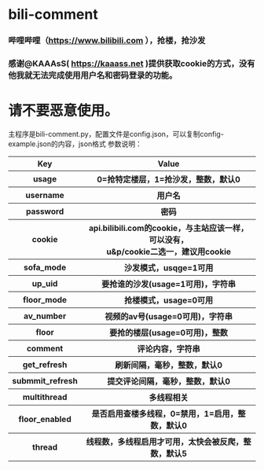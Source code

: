# bili-comment
### 哔哩哔哩（https://www.bilibili.com ），抢楼，抢沙发  
### 感谢@KAAAsS( https://kaaass.net )提供获取cookie的方式，没有他我就无法完成使用用户名和密码登录的功能。  
# 请不要恶意使用。  
主程序是bili-comment.py，配置文件是config.json，可以复制config-example.json的内容，json格式
参数说明：  
<table>
<tr><th>Key</th><th>Value</th></tr>
<tr><th>usage</th><th>0=抢特定楼层，1=抢沙发，整数，默认0</tr></th>
<tr><th>username</th><th>用户名</tr></th>
<tr><th>password</th><th>密码</tr></th>
<tr><th>cookie</th><th>api.bilibili.com的cookie，与主站应该一样，可以没有，<br />u&p/cookie二选一，建议用cookie</tr></th>
<tr><th>sofa_mode</th><th>沙发模式，usqge=1可用</tr></th>
<tr><th>up_uid</th><th>要抢谁的沙发(usage=1可用)，字符串</tr></th>
<tr><th>floor_mode</th><th>抢楼模式，usage=0可用</tr></th>
<tr><th>av_number</th><th>视频的av号(usage=0可用)，字符串</tr></th>
<tr><th>floor</th><th>要抢的楼层(usage=0可用)，整数</tr></th>
<tr><th>comment</th><th>评论内容，字符串</tr></th>
<tr><th>get_refresh</th><th>刷新间隔，毫秒，整数，默认0</tr></th>
<tr><th>submmit_refresh</th><th>提交评论间隔，毫秒，整数，默认0</tr></th>
<tr><th>multithread</th><th>多线程相关</tr></th>
<tr><th>floor_enabled</th><th>是否启用查楼多线程，0=禁用，1=启用，整数，默认0</tr></th>
<tr><th>thread</th><th>线程数，多线程启用才可用，太快会被反爬，整数，默认5</tr></th>
</table>
